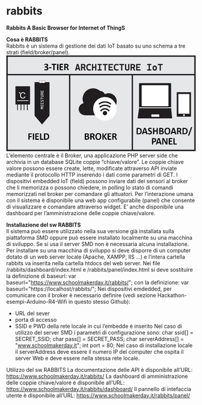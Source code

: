 # rabbits
<b>Rabbits A Basic Browser for Internet of ThingS</b>

<b>Cosa è RABBITS</b><br>
Rabbits è un sistema di gestione dei dati IoT basato su uno schema a tre strati (field/broker/panel).<br>
<img src="https://github.com/SchoolMakerDay/rabbits/blob/main/img/three-tier-iot.jpg" /><br>
L’elemento centrale è il Broker, una applicazione PHP server side che archivia in un database SQLite coppie “chiave/valore”.
Le coppie chiave valore possono essere create, lette, modificate attraverso API inviate mediante il protocollo HTTP inserendo i dati come parametri di GET.
I dispositivi embedded IoT (field) possono inviare dati dei sensori al broker che li memorizza o possono chiedere, in polling lo stato di comandi memorizzati nel broker per comandare gli attuatori.
Per l’interazione umana con il sistema è disponibile una web app configurabile (panel) che consente di visualizzare e comandare attraverso  widget.
E’ anche disponibile una dashboard per l’amministrazione delle coppie chiave/valore.

<b>Installazione del sw RABBITS</b><br>
Il sistema può essere utilizzato nella sua versione già installata sulla piattaforma SMD oppure può essere installato localmente su una macchina di sviluppo.
Se si usa il server SMD non è necessaria alcuna installazione. 
Per installare su una macchina di sviluppo si deve disporre di un computer dotato di un web server locale (Apache, XAMPP, IIS …) e l’intera cartella rabbits va inserita nella cartella htdocs del web server.
Nei file /rabbits/dashboard/index.html e /rabbits/panel/index.html si deve sostituire la definizione di baseurl:
var baseurl="https://www.schoolmakerday.it/rabbits/"; 
con la definizione:
var baseurl="https://localhost/rabbits/";
Nei dispositivi emdedded, per comunicare con il broker è necessario definire (vedi sezione Hackathon-esempi-Arduino-R4-Wifi in questo stesso Github):
- URL del sever
- porta di accesso
- SSID e PWD della rete locale in cui l’embedde è inserito 
Nel caso di utilizzo del server SMD i parametri di configurazione sono:
char ssid[] = SECRET_SSID; 
char pass[] = SECRET_PASS;
char serverAddress[] = "www.schoolmakerday.it"; 
int port = 80;
Nel caso di installazione locale il serverAddress deve essere il numero IP del computer che ospita il server Web e deve essere nella stessa rete locale.

Utilizzo del sw RABBITS
La documentazione delle API è disponibile all’URL:
https://www.schoolmakerday.it/rabbits/
La dashboard di amministrazione delle coppie chiave/valore è disponibile all’URL:
https://www.schoolmakerday.it/rabbits/dashboard/
Il pannello di intefaccia utente è disponibile all’URL:
https://www.schoolmakerday.it/rabbits/panel/
